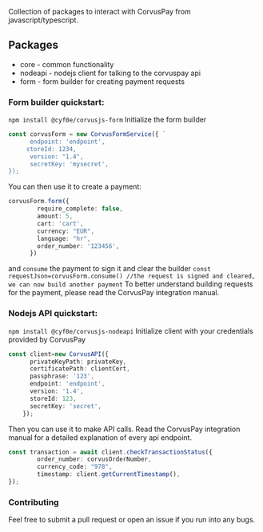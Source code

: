Collection of packages to interact with CorvusPay from javascript/typescript. 
## Packages
- core - common functionality
- nodeapi - nodejs client for talking to the corvuspay api
- form - form builder for creating payment requests

### Form builder quickstart:
`npm install @cyf0e/corvusjs-form`
Initialize the form builder
```typescript
const corvusForm = new CorvusFormService({ `
      endpoint: 'endpoint',  
     storeId: 1234,  
      version: "1.4",  
      secretKey: 'mysecret',  
});
```
You can then use it to create a payment:
```typescript
corvusForm.form({
        require_complete: false,
        amount: 5,
        cart: 'cart',
        currency: "EUR",
        language: "hr",
        order_number: '123456',
      })
```
and `consume` the payment to sign it and clear the builder
`const requestJson=corvusForm.consume() //the request is signed and cleared, we can now build another payment`
To better understand building requests for the payment, please read the CorvusPay integration manual.


### Nodejs API quickstart:
`npm install @cyf0e/corvusjs-nodeapi`
Initialize client with your credentials provided by CorvusPay
```typescript
const client=new CorvusAPI({
      privateKeyPath: privateKey,
      certificatePath: clientCert,
      passphrase: '123',
      endpoint: 'endpoint',
      version: '1.4',
      storeId: 123,
      secretKey: 'secret',
    });
```
Then you can use it to make API calls. Read the CorvusPay integration manual for a detailed explanation of every api endpoint.
```typescript
const transaction = await client.checkTransactionStatus({
        order_number: corvusOrderNumber,
        currency_code: "978",
        timestamp: client.getCurrentTimestamp(),
});
```

### Contributing
Feel free to submit a pull request or open an issue if you run into any bugs.
